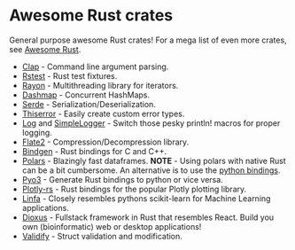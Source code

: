 # Awesome Rust crates
General purpose awesome Rust crates!
For a mega list of even more crates, see [Awesome Rust](https://github.com/rust-unofficial/awesome-rust).

- [Clap](https://docs.rs/clap/latest/clap/) - Command line argument parsing.
- [Rstest](https://docs.rs/rstest/latest/rstest/) - Rust test fixtures.
- [Rayon](https://docs.rs/rayon/latest/rayon/) - Multithreading library for iterators.
- [Dashmap](https://github.com/xacrimon/dashmap) - Concurrent HashMaps.
- [Serde](https://docs.rs/serde/latest/serde/) - Serialization/Deserialization.
- [Thiserror](https://docs.rs/thiserror/latest/thiserror/) - Easily create custom error types.
- [Log](https://docs.rs/log/latest/log/) and [SimpleLogger](https://docs.rs/simple_logger/latest/simple_logger/) - Switch those pesky println! macros for proper logging.
- [Flate2](https://docs.rs/flate2/latest/flate2/) - Compression/Decompression library.
- [Bindgen](https://docs.rs/bindgen/latest/bindgen/) - Rust bindings for C and C++.
- [Polars](https://docs.rs/polars/latest/polars/) - Blazingly fast dataframes. **NOTE** - Using polars with native Rust can be a bit cumbersome. An alternative is to use the [python bindings](https://docs.pola.rs/api/python/stable/reference/index.html).
- [Pyo3](https://docs.rs/pyo3/latest/pyo3/) - Generate Rust bindings to python or vice versa.
- [Plotly-rs](https://github.com/plotly/plotly.rs) - Rust bindings for the popular Plotly plotting library.
- [Linfa](https://docs.rs/linfa/latest/linfa/) - Closely resembles pythons scikit-learn for Machine Learning applications.
- [Dioxus](https://github.com/DioxusLabs/dioxus) - Fullstack framework in Rust that resembles React. Build you own (bioinformatic) web or desktop applications!
- [Validify](https://docs.rs/validify/latest/validify/) - Struct validation and modification.
